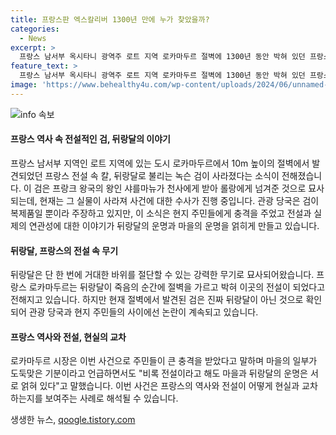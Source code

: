 ```yaml
---
title: 프랑스판 엑스칼리버 1300년 만에 누가 찾았을까?
categories:
  - News
excerpt: >
  프랑스 남서부 옥시타니 광역주 로트 지역 로카마두르 절벽에 1300년 동안 박혀 있던 프랑스판 엑스칼리버로 불리는 검이 사라졌다. 이 녹슨 검은 뒤랑달로 불리는 프랑스 전설 속 무기였으며, 이에 관련된 전설과 함께 지역에서 큰 충격을 받았다. 현지 관광 당국은 검이 뒤랑달의 복제라 주장하고 있지만, 주민들은 마을과 무기의 운명이 얽혀있다고 느끼고 있다. 
feature_text: >
  프랑스 남서부 옥시타니 광역주 로트 지역 로카마두르 절벽에 1300년 동안 박혀 있던 프랑스판 엑스칼리버로 불리는 검이 사라졌다. 이 녹슨 검은 뒤랑달로 불리는 프랑스 전설 속 무기였으며, 이에 관련된 전설과 함께 지역에서 큰 충격을 받았다. 현지 관광 당국은 검이 뒤랑달의 복제라 주장하고 있지만, 주민들은 마을과 무기의 운명이 얽혀있다고 느끼고 있다. 
image: 'https://www.behealthy4u.com/wp-content/uploads/2024/06/unnamed-file.png'
---
```


<p><img src="https://www.behealthy4u.com/wp-content/uploads/2024/06/unnamed-file.png" alt="info 속보" /></p>

<h4>프랑스 역사 속 전설적인 검, 뒤랑달의 이야기</h4>

<p>프랑스 남서부 지역인 로트 지역에 있는 도시 로카마두르에서 10m 높이의 절벽에서 발견되었던 프랑스 전설 속 칼, 뒤랑달로 불리는 녹슨 검이 사라졌다는 소식이 전해졌습니다. 이 검은 프랑크 왕국의 왕인 샤를마뉴가 천사에게 받아 롤랑에게 넘겨준 것으로 묘사되는데, 현재는 그 실물이 사라져 사건에 대한 수사가 진행 중입니다. 관광 당국은 검이 복제품일 뿐이라 주장하고 있지만, 이 소식은 현지 주민들에게 충격을 주었고 전설과 실제의 연관성에 대한 이야기가 뒤랑달의 운명과 마을의 운명을 얽히게 만들고 있습니다.</p>

<h4>뒤랑달, 프랑스의 전설 속 무기</h4>

<p>뒤랑달은 단 한 번에 거대한 바위를 절단할 수 있는 강력한 무기로 묘사되어왔습니다. 프랑스 로카마두르는 뒤랑달이 죽음의 순간에 절벽을 가르고 박혀 이곳의 전설이 되었다고 전해지고 있습니다. 하지만 현재 절벽에서 발견된 검은 진짜 뒤랑달이 아닌 것으로 확인되어 관광 당국과 현지 주민들의 사이에선 논란이 계속되고 있습니다.</p>

<h4>프랑스 역사와 전설, 현실의 교차</h4>

<p>로카마두르 시장은 이번 사건으로 주민들이 큰 충격을 받았다고 말하며 마을의 일부가 도둑맞은 기분이라고 언급하면서도 "비록 전설이라고 해도 마을과 뒤랑달의 운명은 서로 얽혀 있다"고 말했습니다. 이번 사건은 프랑스의 역사와 전설이 어떻게 현실과 교차하는지를 보여주는 사례로 해석될 수 있습니다.</p>
생생한 뉴스, <a href="https://qoogle.tistory.com" rel="dofollow">qoogle.tistory.com</a>


